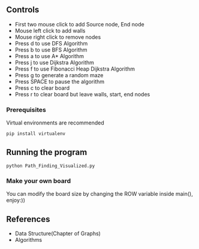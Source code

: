 
## Controls

* First two mouse click to add Source node, End node
* Mouse left click to add walls
* Mouse right click to remove nodes
* Press d to use DFS Algorithm
* Press b to use BFS Algorithm
* Press a to use A* Algorithm
* Press j to use Dijkstra Algorithm
* Press f to use Fibonacci Heap Dijkstra Algorithm
* Press g to generate a random maze
* Press SPACE to pause the algorithm
* Press c to clear board
* Press r to clear board but leave walls, start, end nodes

### Prerequisites

Virtual environments are recommended

```
pip install virtualenv
```

## Running the program

```
python Path_Finding_Visualized.py
```

### Make your own board

You can modify the board size by changing the ROW variable inside main(), enjoy:))

## References

* Data Structure(Chapter of Graphs)
* Algorithms
